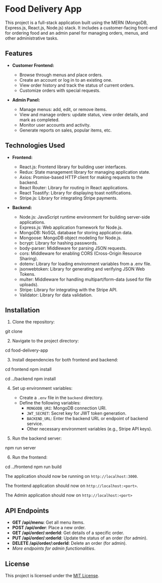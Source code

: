 # Food Delivery App

This project is a full-stack application built using the MERN (MongoDB, Express.js, React.js, Node.js) stack. It includes a customer-facing front-end for ordering food and an admin panel for managing orders, menus, and other administrative tasks.

## Features

- **Customer Frontend:**
  - Browse through menus and place orders.
  - Create an account or log in to an existing one.
  - View order history and track the status of current orders.
  - Customize orders with special requests.

- **Admin Panel:**
  - Manage menus: add, edit, or remove items.
  - View and manage orders: update status, view order details, and mark as completed.
  - Monitor user accounts and activity.
  - Generate reports on sales, popular items, etc.

## Technologies Used

- **Frontend:**
  - React.js: Frontend library for building user interfaces.
  - Redux: State management library for managing application state.
  - Axios: Promise-based HTTP client for making requests to the backend.
  - React Router: Library for routing in React applications.
  - React Toastify: Library for displaying toast notifications.
  - Stripe.js: Library for integrating Stripe payments.

- **Backend:**
  - Node.js: JavaScript runtime environment for building server-side applications.
  - Express.js: Web application framework for Node.js.
  - MongoDB: NoSQL database for storing application data.
  - Mongoose: MongoDB object modeling for Node.js.
  - bcrypt: Library for hashing passwords.
  - body-parser: Middleware for parsing JSON requests.
  - cors: Middleware for enabling CORS (Cross-Origin Resource Sharing).
  - dotenv: Library for loading environment variables from a .env file.
  - jsonwebtoken: Library for generating and verifying JSON Web Tokens.
  - multer: Middleware for handling multipart/form-data (used for file uploads).
  - Stripe: Library for integrating with the Stripe API.
  - Validator: Library for data validation.

## Installation

1. Clone the repository:

  git clone <repository-url>


2. Navigate to the project directory:

cd food-delivery-app


3. Install dependencies for both frontend and backend:

cd frontend
npm install

cd ../backend
npm install


4. Set up environment variables:
   - Create a `.env` file in the `backend` directory.
   - Define the following variables:
     - `MONGODB_URI`: MongoDB connection URI.
     - `JWT_SECRET`: Secret key for JWT token generation.
     - `BACKEND_URL`: Enter the backend URL or endpoint of backend service.
     - Other necessary environment variables (e.g., Stripe API keys).

5. Run the backend server:

npm run server


6. Run the frontend:

cd ../frontend
npm run build


The application should now be running on `http://localhost:3000`.

The frontend application should now on `http://localhost:<port>`.

The Admin application should now on `http://localhost:<port>`
## API Endpoints

- **GET /api/menu**: Get all menu items.
- **POST /api/order**: Place a new order.
- **GET /api/order/:orderId**: Get details of a specific order.
- **PUT /api/order/:orderId**: Update the status of an order (for admin).
- **DELETE /api/order/:orderId**: Delete an order (for admin).
- *More endpoints for admin functionalities*.

## License

This project is licensed under the [MIT License](LICENSE).
